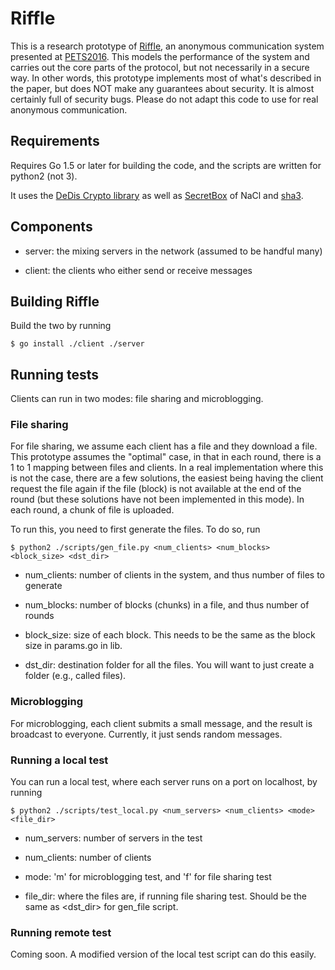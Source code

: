 # Riffle

This is a research prototype of
[Riffle](https://people.csail.mit.edu/devadas/pubs/riffle.pdf), an
anonymous communication system presented at
[PETS2016](https://www.petsymposium.org/). This models the performance
of the system and carries out the core parts of the protocol, but not
necessarily in a secure way. In other words, this prototype implements
most of what's described in the paper, but does NOT make any
guarantees about security. It is almost certainly full of security
bugs. Please do not adapt this code to use for real anonymous
communication.

## Requirements

Requires Go 1.5 or later for building the code, and the
scripts are written for python2 (not 3).

It uses the [DeDis Crypto library](https://github.com/dedis/crypto)
as well as [SecretBox](http://golang.org/x/crypto/nacl/secretbox) of
NaCl and [sha3](http://golang.org/x/crypto/sha3).

## Components

* server: the mixing servers in the network (assumed to be handful many)

* client: the clients who either send or receive messages

## Building Riffle

Build the two by running

    $ go install ./client ./server

## Running tests

Clients can run in two modes: file sharing and microblogging.

### File sharing

For file sharing, we assume each client has a file and they download a
file. This prototype assumes the "optimal" case, in that in each
round, there is a 1 to 1 mapping between files and clients.  In a real
implementation where this is not the case, there are a few solutions,
the easiest being having the client request the file again if the file
(block) is not available at the end of the round (but these solutions
have not been implemented in this mode). In each round, a chunk of
file is uploaded.

To run this, you need to first generate the files. To do so, run

    $ python2 ./scripts/gen_file.py <num_clients> <num_blocks> <block_size> <dst_dir>

* num_clients: number of clients in the system, and thus number of
 files to generate

* num_blocks: number of blocks (chunks) in a file, and thus number of
 rounds

* block_size: size of each block. This needs to be the same as the
 block size in params.go in lib.

* dst_dir: destination folder for all the files. You will want to just
 create a folder (e.g., called files).


### Microblogging

For microblogging, each client submits a small message, and the result
is broadcast to everyone. Currently, it just sends random messages.

### Running a local test
You can run a local test, where each server runs on a port on
localhost, by running

    $ python2 ./scripts/test_local.py <num_servers> <num_clients> <mode> <file_dir>

* num_servers: number of servers in the test

* num_clients: number of clients

* mode: 'm' for microblogging test, and 'f' for file sharing test

* file_dir: where the files are, if running file sharing test. Should
 be the same as <dst_dir> for gen_file script.


### Running remote test

Coming soon. A modified version of the local test script can do this
easily.
